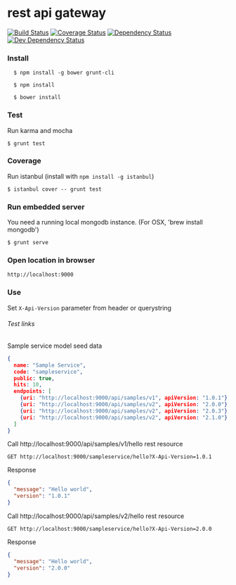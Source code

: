 # rest api gateway

[![Build Status][travis-image]][travis-url]
[![Coverage Status][coveralls-image]][coveralls-url]
[![Dependency Status][dep-image]][dep-url]
[![Dev Dependency Status][dev-dep-image]][dev-dep-url]

[travis-image]: https://travis-ci.org/iromu/api-gateway.svg?branch=develop
[travis-url]: https://travis-ci.org/iromu/api-gateway

[coveralls-image]: https://coveralls.io/repos/iromu/api-gateway/badge.svg?branch=develop
[coveralls-url]: https://coveralls.io/r/iromu/api-gateway?branch=develop

[dep-image]: https://david-dm.org/iromu/api-gateway.svg
[dep-url]: https://david-dm.org/iromu/api-gateway#info=dependencies&view=table

[dev-dep-image]: https://david-dm.org/iromu/api-gateway/dev-status.svg
[dev-dep-url]: https://david-dm.org/iromu/api-gateway#info=devDependencies&view=table


### Install
  
      $ npm install -g bower grunt-cli
    
      $ npm install
    
      $ bower install
   
### Test

Run karma and mocha

    $ grunt test 
         
### Coverage

Run istanbul (install with `npm install -g istanbul`)

    $ istanbul cover -- grunt test         
      
### Run embedded server

You need a running local mongodb instance. (For OSX, 'brew install mongodb')

    $ grunt serve
  
### Open location in browser

    http://localhost:9000
      
### Use

Set `X-Api-Version` parameter from header or querystring


###### Test links

Sample service model seed data

```json
{
  name: "Sample Service",
  code: "sampleservice",
  public: true,
  hits: 10,
  endpoints: [
    {uri: "http://localhost:9000/api/samples/v1", apiVersion: "1.0.1"},
    {uri: "http://localhost:9000/api/samples/v2", apiVersion: "2.0.0"},
    {uri: "http://localhost:9000/api/samples/v2", apiVersion: "2.0.3"},
    {uri: "http://localhost:9000/api/samples/v2", apiVersion: "2.1.0"}
  ]
}
```

Call http://localhost:9000/api/samples/v1/hello rest resource
 
    GET http://localhost:9000/sampleservice/hello?X-Api-Version=1.0.1

Response

```json
{
  "message": "Hello world",
  "version": "1.0.1"
}
```

Call http://localhost:9000/api/samples/v2/hello rest resource
 
    GET http://localhost:9000/sampleservice/hello?X-Api-Version=2.0.0

Response

```json
{
  "message": "Hello world",
  "version": "2.0.0"
}
```
